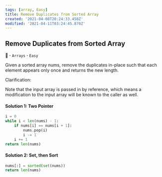 ```yaml
---
tags: [array, Easy]
title: Remove Duplicates from Sorted Array
created: '2021-04-08T20:24:33.458Z'
modified: '2021-04-11T03:24:45.870Z'
---
```


## Remove Duplicates from Sorted Array
:penguin: **·** `Arrays` **·** `Easy`

Given a sorted array nums, remove the duplicates in-place such that each element appears only once and returns the new length.

Clarification:

Note that the input array is passed in by reference, which means a modification to the input array will be known to the caller as well.

#### Solution 1: Two Pointer
```python
i = 0
while i < len(nums) - 1: 
    if nums[i] == nums[i + 1]:
        nums.pop(i)
        i -= 1
    i += 1
return len(nums)
```

#### Solution 2: Set, then Sort
```python
nums[:] = sorted(set(nums))
return len(nums)
```


